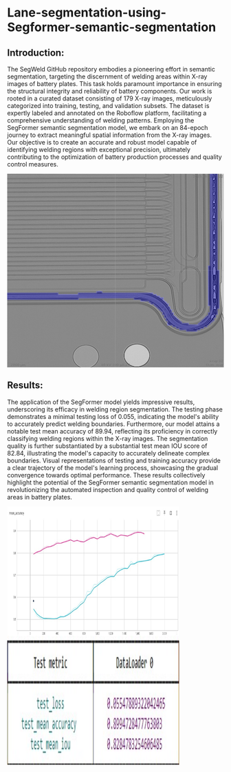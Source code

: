 # Lane-segmentation-using-Segformer-semantic-segmentation

## Introduction:
The SegWeld GitHub repository embodies a pioneering effort in semantic segmentation, targeting the discernment of welding areas within X-ray images of battery plates. This task holds paramount importance in ensuring the structural integrity and reliability of battery components. Our work is rooted in a curated dataset consisting of 179 X-ray images, meticulously categorized into training, testing, and validation subsets. The dataset is expertly labeled and annotated on the Roboflow platform, facilitating a comprehensive understanding of welding patterns. Employing the SegFormer semantic segmentation model, we embark on an 84-epoch journey to extract meaningful spatial information from the X-ray images. Our objective is to create an accurate and robust model capable of identifying welding regions with exceptional precision, ultimately contributing to the optimization of battery production processes and quality control measures.
<p align="center">
  <img src="/Results/overlay_img1.png" align="center" width="800" height="450"> 
</p>

## Results:
The application of the SegFormer model yields impressive results, underscoring its efficacy in welding region segmentation. The testing phase demonstrates a minimal testing loss of 0.055, indicating the model's ability to accurately predict welding boundaries. Furthermore, our model attains a notable test mean accuracy of 89.94, reflecting its proficiency in correctly classifying welding regions within the X-ray images. The segmentation quality is further substantiated by a substantial test mean IOU score of 82.84, illustrating the model's capacity to accurately delineate complex boundaries. Visual representations of testing and training accuracy provide a clear trajectory of the model's learning process, showcasing the gradual convergence towards optimal performance. These results collectively highlight the potential of the SegFormer semantic segmentation model in revolutionizing the automated inspection and quality control of welding areas in battery plates.
<p>
  <img src="accuracy.jpg" align="center" width="400" height="300"> <img src="testing.jpg" align="center" width="400" height="300"> 
</p>

